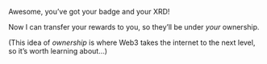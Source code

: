 Awesome, you’ve got your badge and your XRD!

Now I can transfer your rewards to you, so they’ll be under _your_ ownership.

(This idea of _ownership_ is where Web3 takes the internet to the next level, so it’s worth learning about…)
